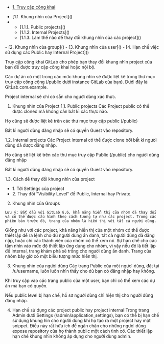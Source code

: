 - [1. Truy cập công khai]()
<ul>
<li>[1.1. Khung nhìn của Project]()</li>
<li>
<ul>
<li>[1.1.1. Public projects]()</li> 
<li>[1.1.2. Internal Projects]()</li>
<li>[1.1.3. Làm thế nào để thay đổi khung nhìn của các project]()</li>
</ul>
</li>
</ul>
- [2. Khung nhìn của group]()
- [3. Khung nhìn của user]()
- [4. Hạn chế việc sử dụng các Public hay Internal Project]()

Truy cập công khai
GitLab cho phép bạn thay đổi khung nhìn project của bạn để được truy cập công khai hoặc nội bộ. 

Các dự án có một trong các mức khung nhìn sẽ được liệt kê trong thư mục truy cập công cộng (/public dưới instance GitLab của bạn). Dưới đây là GitLab.com.example. 

Project internal sẽ chỉ có sẵn cho người dùng xác thực.

1. Khung nhìn của Project
1.1. Public projects
Các Project public có thể được cloned mà không cần bất kì xác thực nào.

Họ cũng sẽ được liệt kê trên các thư mục truy cập public (/public)

Bất kì người dùng đăng nhập sẽ có quyền Guest vào repository.

1.2. Internal projects
Các Project Internal có thể được clone bởi bất kì người dùng đã được đăng nhập.

Họ cũng sẽ liệt kê trên các thư mục truy cập Public (/public) cho người dùng đăng nhập

Bất kì người dùng đăng nhập sẽ có quyền Guest vào repository.

1.3. Cách để thay đổi khung nhìn của project
<ul>
<li>1. Tới Settings của project</li>
<li>2. Thay đổi "Visibility Level" để Public, Internal hay Private.</li>
</ul>

2. Khung nhìn của Groups
```
Lưu ý: Bắt đầu với GitLab 8.6, khả năng hiển thị của nhóm đã thay đổi và có thể được cấu hình theo cách tương tự như các project. Trong các phiên bản trước đó, trang của nhóm là hiển thị với tất cả người dùng.
```

Giống như với các project, khả năng hiển thị của một nhóm có thể được thiết lập để ra lệnh cho dù người dùng ẩn danh, tất cả người dùng đã đăng nập, hoặc chỉ các thành viên của nhóm có thể xem nó. Sự hạn chế cho các tầm nhìn vào mức độ thiết lập ứng dụng cho nhóm, vì vậy nếu đó là tiết lập để Internal, trang khám phá sẽ trống cho người dùng ẩn danh. Trang của nhóm bây giờ có một biểu tượng mức hiển thị.


3. Khung nhìn của người dùng
Các trang Public của một người dùng, đặt tại /u/username, luôn luôn nhìn thấy cho dù bạn có đăng nhập hay không.

Khi truy cập vào các trang public của một user, bạn chỉ có thể xem các dự án mà bạn có quyền.

Nếu public level bị hạn chế, hồ sơ người dùng chỉ hiện thị cho người dùng đăng nhập.

4. Hạn chế sử dụng các project public hay project internal
Trong trang Admin dưới Settings (/admin/application_settings), bạn có thể bị hạn chế sử dụng khung hìn cho người dùng khi họ tạo ra một project hay một snippet. Điều này rất hữu ích để ngăn chặn cho những người dùng expose repository của họ thành public một cách tình cờ. Các thiết lập hạn chế khung nhìn không áp dụng cho người dùng admin.
